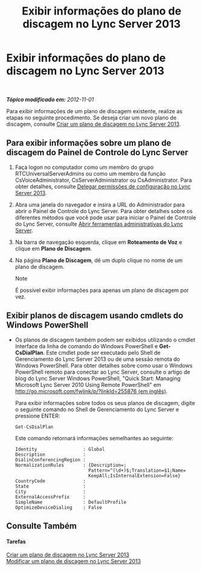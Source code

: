 ﻿---
title: Exibir informações do plano de discagem no Lync Server 2013
TOCTitle: Exibir informações do plano de discagem no Lync Server 2013
ms:assetid: 25ed0112-a8a7-418a-8c2c-580081be692a
ms:mtpsurl: https://technet.microsoft.com/pt-br/library/JJ687997(v=OCS.15)
ms:contentKeyID: 49886139
ms.date: 05/19/2016
mtps_version: v=OCS.15
ms.translationtype: HT
---

# Exibir informações do plano de discagem no Lync Server 2013

 

_**Tópico modificado em:** 2012-11-01_

Para exibir informações de um plano de discagem existente, realize as etapas no seguinte procedimento. Se deseja criar um novo plano de discagem, consulte [Criar um plano de discagem no Lync Server 2013](lync-server-2013-create-a-dial-plan.md).

## Para exibir informações sobre um plano de discagem do Painel de Controle do Lync Server

1.  Faça logon no computador como um membro do grupo RTCUniversalServerAdmins ou como um membro da função CsVoiceAdministrator, CsServerAdministrator ou CsAdministrator. Para obter detalhes, consulte [Delegar permissões de configuração no Lync Server 2013](lync-server-2013-delegate-setup-permissions.md).

2.  Abra uma janela do navegador e insira a URL do Administrador para abrir o Painel de Controle do Lync Server. Para obter detalhes sobre os diferentes métodos que você pode usar para iniciar o Painel de Controle do Lync Server, consulte [Abrir ferramentas administrativas do Lync Server](lync-server-2013-open-lync-server-administrative-tools.md).

3.  Na barra de navegação esquerda, clique em **Roteamento de Voz** e clique em **Plano de Discagem**.

4.  Na página **Plano de Discagem**, dê um duplo clique no nome de um plano de discagem.
    
    > [!note]  
    > É possível exibir informações para apenas um plano de discagem por vez.

## Exibir planos de discagem usando cmdlets do Windows PowerShell

  - Os planos de discagem também podem ser exibidos utilizando o cmdlet Interface da linha de comando do Windows PowerShell e **Get-CsDialPlan**. Este cmdlet pode ser executado pelo Shell de Gerenciamento do Lync Server 2013 ou de uma sessão remota do Windows PowerShell. Para obter detalhes sobre como usar o Windows PowerShell remoto para conectar ao Lync Server, consulte o artigo de blog do Lync Server Windows PowerShell, "Quick Start: Managing Microsoft Lync Server 2010 Using Remote PowerShell" em [http://go.microsoft.com/fwlink/p/?linkId=255876 (em inglês)](http://go.microsoft.com/fwlink/p/?linkid=255876).
    
    Para exibir informações sobre todos os seus planos de discagem, digite o seguinte comando no Shell de Gerenciamento do Lync Server e pressione ENTER:
    
        Get-CsDialPlan
    
    Este comando retornará informações semelhantes ao seguinte:
    
        Identity                 : Global
        Description              :
        DialinConferencingRegion :
        NormalizationRules       : {Description=;
                                   Pattern=^(\d+)$;Translation=$1;Name=
                                   KeepAll;IsInternalExtension=False}
        CountryCode              :
        State                    :
        City                     :
        ExternalAccessPrefix     :
        SimpleName               : DefaultProfile
        OptimizeDeviceDialing    : False

## Consulte Também

#### Tarefas

[Criar um plano de discagem no Lync Server 2013](lync-server-2013-create-a-dial-plan.md)  
[Modificar um plano de discagem no Lync Server 2013](lync-server-2013-modify-a-dial-plan.md)


